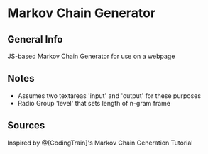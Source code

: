 # Markov Chain Generator

## General Info
JS-based Markov Chain Generator for use on a webpage

## Notes
* Assumes two textareas 'input' and 'output' for these purposes
* Radio Group 'level' that sets length of n-gram frame

## Sources
Inspired by @[CodingTrain]'s Markov Chain Generation Tutorial
